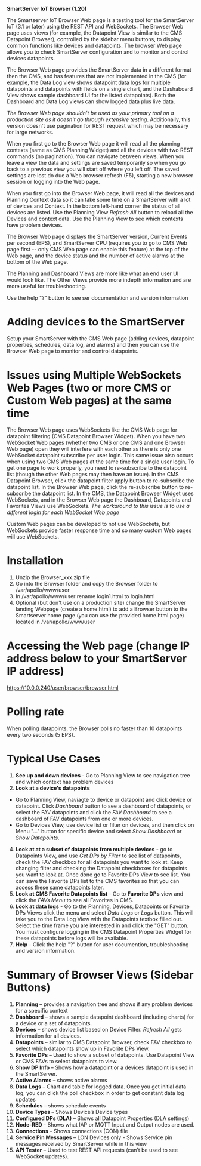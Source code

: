 
**SmartServer IoT Browser (1.20)**

The Smartserver IoT Browser Web page is a testing tool for the SmartServer IoT (3.1 or later) using the REST API and WebSockets. The Browser Web page uses views (for example, the Datapoint View is similar to the CMS Datapoint Browser), controlled by the sidebar menu buttons, to display common functions like devices and datapoints.  The browser Web page allows you to check SmartServer configuration and to monitor and control devices datapoints.

The Browser Web page provides the SmartServer data in a different format then the CMS, and has features that are not implemented in the CMS (for example, the Data Log view shows datapoint data logs for multiple datapoints and datapoints with fields on a single chart, and the Dashaboard View shows sample dashboard UI for the listed datapoints). Both the Dashboard and Data Log views can show logged data plus live data.

*The Browser Web page shouldn’t be used as your primary tool on a production site as it doesn't go through extensive testing*.  Additionally, this version doesn't use pagination for REST request which may be necessary for large networks. 

When you first go to the Browser Web page it will read all the planning contexts (same as CMS Planning Widget) and all the devices with two REST commands (no pagination). You can navigate between views.  When you leave a view the data and settings are saved  temporarily so when you go back to a previous view you will start off where you left off.  The saved settings are lost do due a Web browser refresh (F5), starting a new browser session or logging into the Web page.

When you first go into the Browser Web page, it will read all the devices and Planning Context data so it can take some time on a SmartServer with a lot of devices and Context. In the bottom left-hand corner the status of all devices are listed.  Use the Planning View *Refresh All* button to reload all the Devices and context data. Use the Planning View to see which contexts have problem devices.

The Browser Web page displays the SmartServer version, Current Events per second (EPS), and SmartServer CPU (requires you to go to CMS Web page first -- only CMS Web page can enable this feature) at the top of the Web page, and the device status and the number of active alarms at the bottom of the Web page.

The Planning and Dashboard Views are more like what an end user UI would look like. The Other Views provide more indepth information and are more useful for troubleshooting.

Use the help "?" button to see ser documentation and version information

# Adding devices to the SmartServer
Setup your SmartServer with the CMS Web page (adding devices, datapoint properties, schedules, data log, and alarms) and then you can use the Browser Web page to monitor and control datapoints.

# Issues using Multiple WebSockets Web Pages (two or more CMS or Custom Web pages) at the same time
The Browser Web page uses WebSockets like the CMS Web page for datapoint filtering (CMS Datapoint Browser Widget). When you have two WebSocket Web pages (whether two CMS or one CMS and one Browser Web page) open they will interfere with each other as there is only one WebSocket datapoint subscribe per user login.  This same issue also occurs when using two CMS Web pages at the same time for a single user login. To get one page to work properly, you need to re-subscribe to the datapoint list (though the other Web pages may then have an issue). In the CMS Datapoint Browser, click the datapoint filter apply button to re-subscribe the datapoint list. In the Browser Web page, click the re-subscribe button to re-subscribe the datapoint list.  In the CMS, the Datapoint Browser Widget uses WebSockets, and in the Browser Web page the Dashboard, Datapoints and Favorites Views use WebSockets. *The workaround to this issue is to use a different login for each WebSocket Web page*

Custom Web pages can be developed to not use WebSockets, but WebSockets provide faster response time and so many custom Web pages will use WebSockets.

# Installation
1. Unzip the Browser_xxx.zip file 
2. Go into the Browser folder and copy the Browser folder to 
/var/apollo/www/user
3. In /var/apollo/www/user rename login1.html to login.html
4.  Optional (but don't use on a production site) change the SmartServer landing Webpage (create a home.html) to add a Browser button to the Smartserver home page (you can use the provided home.html page) located in 
/var/apollo/www/user

# Accessing the Web page (change IP address below to your SmartServer IP address)
https://10.0.0.240/user/browser/browser.html

# Polling rate
When polling datapoints, the Browser polls no faster than 10 datapoints every two seconds (5 EPS).

# Typical Use Cases
1. **See up and down devices** - Go to Planning View to see navigation tree and which context has problem devices
2. **Look at a device's datapoints** 
  - Go to Planning View, naviagte to device or datapoint and click device or datapoint. Click *Dashboard* button to see a dashboard of datapoints, or select the FAV datapoints and click the *FAV Dashboard* to see a dashboard of FAV datapoints from one or more devices.
  - Go to Devices View, use device list or filter on devices, and then click on Menu "..." button for specific device and select *Show Dashboard* or *Show Datapoints*.
4. **Look at at a subset of datapoints from multiple devices** - go to Datapoints View, and use *Get DPs by Filter* to see list of datapoints, check the FAV checkbox for all datapoints you want to look at. Keep changing filter and checking the Datapoint checkboxes for datapoints you want to look at.  Once done go to Favorite DPs View to see list. You can save the Favorite DPs list to the CMS favorites so that you can access these same datapoints later. 
5. **Look at CMS Favorite Datapoints list** - Go to **Favorite DPs** view and click the *FAVs Menu* to see all Favorites in CMS.
6. **Look at data logs** - Go to the Planning, Devices, Datapoints or Favorite DPs Views click the menu and select *Data Logs* or *Logs* button. This will take you to the Data Log View with the Datapoints textbox filled out. Select the time frame you are interested in and click the "GET" button. You must configure logging in the CMS Datapoint Properties Widget for these datapoints before logs will be available.
7. **Help** - Click the help "?" button for user documention, troubleshooting and version information.

# Summary of Browser Views (Sidebar Buttons)
1.	**Planning** – provides a navigation tree and shows if any problem devices for a specific context
2.	**Dashboard** – shows a sample datapoint dashboard (including charts) for a device or a set of datapoints. 
3.	**Devices** – shows device list based on Device Filter. *Refresh All* gets information for all devices. 
4.	**Datapoints** – similar to CMS Datapoint Browser, check FAV checkbox to select which datapoints show up in Favorite DPs View. 
5.	**Favorite DPs** – Used to show a subset of datapoints. Use Datapoint View or CMS FAVs to select datapoints to view. 
6.	**Show DP Info** – Shows how a datapoint or a devices datapoint is used in the SmartServer.
7.	**Active Alarms** – shows active alarms
8.	**Data Logs** – Chart and table for logged data. Once you get initial data log, you can click the poll checkbox in order to get constant data log updates 
9.	**Schedules** – shows schedule events
10.	**Device Types** – Shows Device’s Device types
11.	**Configured DPs (DLA)** – Shows all Datapoint Properties (DLA settings)
12.	**Node-RED** - Shows what IAP or MQTT Input and Output nodes are used.
13.	**Connections** – Shows connections (CON) file
14.	**Service Pin Messages** – LON Devices only - Shows Service pin messages received by SmartServer while in this view
15.	**API Tester** – Used to test REST API requests (can’t be used to see WebSocket updates). 



